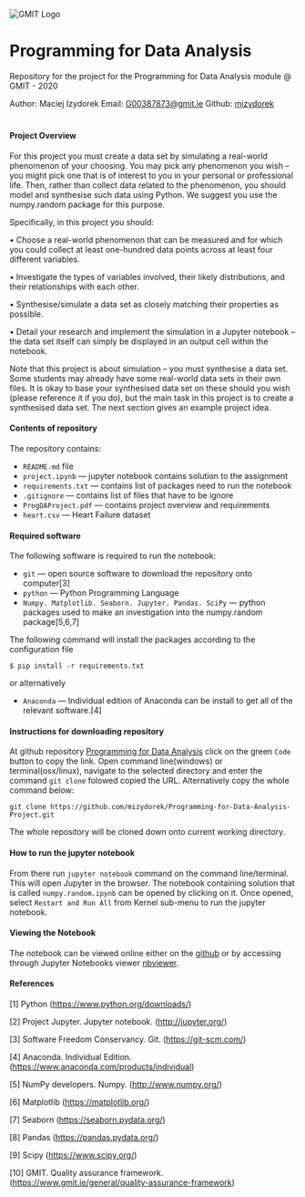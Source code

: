 ![GMIT Logo](http://password.gmit.ie/images/logo.png "GMIT Logos")
# Programming for Data Analysis

Repository for the project for the Programming for Data Analysis module @ GMIT - 2020

Author: Maciej Izydorek Email: G00387873@gmit.ie Github: [mizydorek](https://github.com/mizydorek)

#

#### Project Overview

For this project you must create a data set by simulating a real-world phenomenon of your choosing. You may pick any phenomenon you wish – you might pick one that is of interest to you in your personal or professional life. Then, rather than collect data related to the phenomenon, you should model and synthesise such data using Python. We suggest you use the numpy.random package for this purpose.

Specifically, in this project you should:

• Choose a real-world phenomenon that can be measured and for which you could collect at least one-hundred data points across at least four different variables.

• Investigate the types of variables involved, their likely distributions, and their relationships with each other.

• Synthesise/simulate a data set as closely matching their properties as possible.

• Detail your research and implement the simulation in a Jupyter notebook – the data set itself can simply be displayed in an output cell within the notebook.

Note that this project is about simulation – you must synthesise a data set. Some students may already have some real-world data sets in their own files. It is okay to base your synthesised data set on these should you wish (please reference it if you do), but the main task in this project is to create a synthesised data set. The next section gives an example project idea.

#### Contents of repository

The repository contains:

* `README.md` file
* `project.ipynb` — jupyter notebook contains solution to the assignment
* `requirements.txt` — contains list of packages need to run the notebook
* `.gitignore` — contains list of files that have to be ignore
* `ProgDAProject.pdf` — contains project overview and requirements
* `heart.csv` — Heart Failure dataset

#### Required software

The following software is required to run the notebook:

* `git` — open source software to download the repository onto computer[3]
* `python` — Python Programming Language
* `Numpy. Matplotlib. Seaborn. Jupyter. Pandas. SciPy` — python packages used to make an investigation into the numpy.random package[5,6,7] 

The following command will install the packages according to the configuration file

```
$ pip install -r requirements.txt
```

or alternatively 

* `Anaconda` — Individual edition of Anaconda can be install to get all of the relevant software.[4]

#### Instructions for downloading repository

At github repository [Programming for Data Analysis](https://github.com/mizydorek/Programming-for-Data-Analysis-Project) click on the green `Code` button to copy the link. Open command line(windows) or terminal(osx/linux), navigate to the selected directory and enter the command `git clone` folowed copied the URL. Alternatively copy the whole command below:

```
git clone https://github.com/mizydorek/Programming-for-Data-Analysis-Project.git
```

The whole repository will be cloned down onto current working directory.

#### How to run the jupyter notebook

From there run `jupyter notebook` command on the command line/terminal. This will open Jupyter in the browser. The notebook containing solution that is called `numpy.random.ipynb` can be opened by clicking on it.
Once opened, select `Restart and Run All` from Kernel sub-menu to run the jupyter notebook.

#### Viewing the Notebook 

The notebook can be viewed online either on the [github](https://github.com/mizydorek/Programming-for-Data-Analysis-Project/blob/main/project.ipynb) or by accessing through Jupyter Notebooks viewer  [nbviewer](https://nbviewer.jupyter.org/github/mizydorek/Programming-for-Data-Analysis-Project/blob/main/project.ipynb).

#### References 

[1] Python (https://www.python.org/downloads/) 

[2] Project Jupyter. Jupyter notebook. (http://jupyter.org/)

[3] Software Freedom Conservancy. Git. (https://git-scm.com/)

[4] Anaconda. Individual Edition. (https://www.anaconda.com/products/individual)

[5] NumPy developers. Numpy. (http://www.numpy.org/)

[6] Matplotlib (https://matplotlib.org/)

[7] Seaborn (https://seaborn.pydata.org/)

[8] Pandas (https://pandas.pydata.org/)

[9] Scipy (https://www.scipy.org/)

[10] GMIT. Quality assurance framework. (https://www.gmit.ie/general/quality-assurance-framework)
